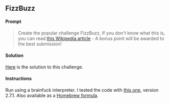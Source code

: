 ## FizzBuzz

#### Prompt

> Create the popular challenge FizzBuzz, If you don't know what this is, you can read [this Wikipedia article](https://en.wikipedia.org/wiki/Fizz_buzz) - A bonus point will be awarded to the best submission!

#### Solution

[Here](./challenge3.bf) is the solution to this challenge.

#### Instructions

Run using a brainfuck interpreter. I tested the code with [this one](https://github.com/fabianishere/brainfuck), version 2.7.1.
Also available as a [Homebrew formula](https://formulae.brew.sh/formula/brainfuck).

